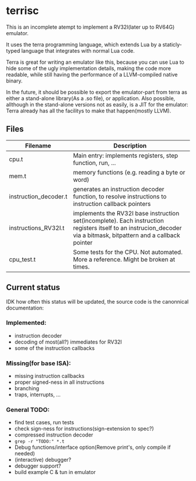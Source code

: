 # terrisc

This is an incomplete atempt to implement a RV32I(later up to RV64G) emulator.

It uses the terra programming language, which extends Lua by a staticly-typed
language that integrates with normal Lua code.

Terra is great for writing an emulator like this, because you can use Lua
to hide some of the ugly implementation details, making the code more readable,
while still having the performance of a LLVM-compiled native binary.

In the future, it should be possible to export the emulator-part from terra as
either a stand-alone library(As a .so file), or application. Also possible,
allthough in the stand-alone versions not as easily, is a JIT for the
emulator: Terra already has all the facilitys to make that happen(mostly LLVM).





## Files

| Filename              | Description |
| --------------------- | ----------- |
| cpu.t                 | Main entry: implements registers, step function, run, ...
| mem.t                 | memory functions (e.g. reading a byte or word)
| instruction_decoder.t | generates an instruction decoder function, to resolve instructions to instruction callback pointers
| instructions_RV32I.t  | implements the RV32I base instruction set(incomplete). Each instruction registers itself to an instrucion_decoder via a bitmask, bitpattern and a callback pointer
| cpu_test.t            | Some tests for the CPU. Not automated. More a reference. Might be broken at times.





## Current status

IDK how often this status will be updated, the source code is the canonnical
documentation:



 ### Implemented:

  * instruction decoder
  * decoding of most(all?) immediates for RV32I
  * some of the instruction callbacks

 ### Missing(for base ISA):

  * missing instruction callbacks
  * proper signed-ness in all instructions
  * branching
  * traps, interrupts, ...

 ### General TODO:

  * find test cases, run tests
  * check sign-ness for instructions(sign-extension to spec?)
  * compressed instruction decoder
  * `grep -r "TODO:" *.t`
  * Debug functions/interface option(Remove print's, only compile if needed)
  * (interactive) debugger?
  * debugger support?
  * build example C & tun in emulator
